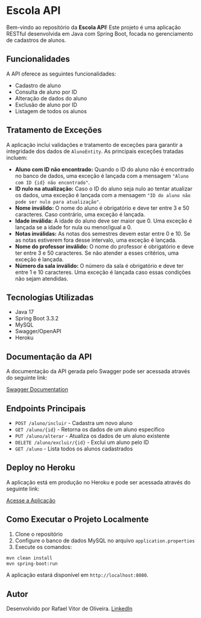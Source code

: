 
# Escola API

Bem-vindo ao repositório da **Escola API**! Este projeto é uma aplicação RESTful desenvolvida em Java com Spring Boot, focada no gerenciamento de cadastros de alunos.

## Funcionalidades

A API oferece as seguintes funcionalidades:

- Cadastro de aluno
- Consulta de aluno por ID
- Alteração de dados do aluno
- Exclusão de aluno por ID
- Listagem de todos os alunos

## Tratamento de Exceções

A aplicação inclui validações e tratamento de exceções para garantir a integridade dos dados de `AlunoEntity`. As principais exceções tratadas incluem:

- **Aluno com ID não encontrado:** Quando o ID do aluno não é encontrado no banco de dados, uma exceção é lançada com a mensagem `"Aluno com ID {id} não encontrado"`.
- **ID nulo na atualização:** Caso o ID do aluno seja nulo ao tentar atualizar os dados, uma exceção é lançada com a mensagem `"ID do aluno não pode ser nulo para atualização"`.
- **Nome inválido:** O nome do aluno é obrigatório e deve ter entre 3 e 50 caracteres. Caso contrário, uma exceção é lançada.
- **Idade inválida:** A idade do aluno deve ser maior que 0. Uma exceção é lançada se a idade for nula ou menor/igual a 0.
- **Notas inválidas:** As notas dos semestres devem estar entre 0 e 10. Se as notas estiverem fora desse intervalo, uma exceção é lançada.
- **Nome do professor inválido:** O nome do professor é obrigatório e deve ter entre 3 e 50 caracteres. Se não atender a esses critérios, uma exceção é lançada.
- **Número da sala inválido:** O número da sala é obrigatório e deve ter entre 1 e 10 caracteres. Uma exceção é lançada caso essas condições não sejam atendidas.

## Tecnologias Utilizadas

- Java 17
- Spring Boot 3.3.2
- MySQL
- Swagger/OpenAPI
- Heroku

## Documentação da API

A documentação da API gerada pelo Swagger pode ser acessada através do seguinte link:

[Swagger Documentation](https://desafio-aws-java-660593566198.herokuapp.com/swagger-ui.html)

## Endpoints Principais

- `POST /aluno/incluir` - Cadastra um novo aluno
- `GET /aluno/{id}` - Retorna os dados de um aluno específico
- `PUT /aluno/alterar` - Atualiza os dados de um aluno existente
- `DELETE /aluno/excluir/{id}` - Exclui um aluno pelo ID
- `GET /aluno` - Lista todos os alunos cadastrados

## Deploy no Heroku

A aplicação está em produção no Heroku e pode ser acessada através do seguinte link:

[Acesse a Aplicação](https://desafio-aws-java-660593566198.herokuapp.com)

## Como Executar o Projeto Localmente

1. Clone o repositório
2. Configure o banco de dados MySQL no arquivo `application.properties`
3. Execute os comandos:

```bash
mvn clean install
mvn spring-boot:run
```

A aplicação estará disponível em `http://localhost:8080`.

## Autor

Desenvolvido por Rafael Vitor de Oliveira. [LinkedIn](https://www.linkedin.com/in/rafaelvitor2/)
